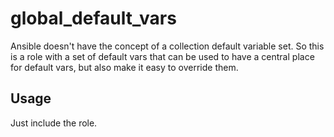 # global_default_vars

Ansible doesn't have the concept of a collection default variable set.
So this is a role with a set of default vars that can be used to have
a central place for default vars, but also make it easy to override them.

## Usage

Just include the role.

